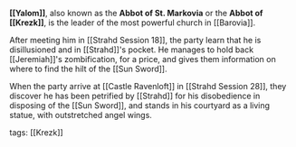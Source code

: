 **[[Yalom]]**, also known as the **Abbot of St. Markovia** or the **Abbot of [[Krezk]]**, is the leader of the most powerful church in [[Barovia]].

After meeting him in [[Strahd Session 18]], the party learn that he is disillusioned and in [[Strahd]]'s pocket. He manages to hold back [[Jeremiah]]'s zombification, for a price, and gives them information on where to find the hilt of the [[Sun Sword]].

When the party arrive at [[Castle Ravenloft]] in [[Strahd Session 28]], they discover he has been petrified by [[Strahd]] for his disobedience in disposing of the [[Sun Sword]], and stands in his courtyard as a living statue, with outstretched angel wings.

tags: [[Krezk]]